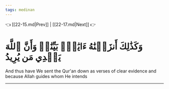 ```yaml
---
tags: medinan
---
```


👈 [[22-15.md|Prev]] | [[22-17.md|Next]] 👉

# وَكَذَٰلِكَ أَنزَلۡنَٰهُ ءَايَٰتِۭ بَيِّنَٰتٖ وَأَنَّ ٱللَّهَ يَهۡدِي مَن يُرِيدُ

And thus have We sent the Qur'an down as verses of clear evidence and because Allah guides whom He intends

---

